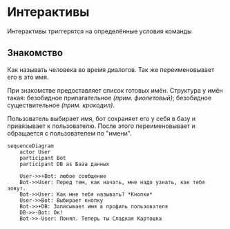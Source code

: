 # Интерактивы

Интерактивы триггерятся на определённые условия команды

## Знакомство

Как называть человека во время диалогов.
Так же переименовывает его в это имя.

При знакомстве предоставляет список готовых имён.
Структура у имён такая:
безобидное прилагательное *(прим. фиолетовый)*;
безобидное существительное *(прим. крокодил)*.

Пользователь выбирает имя,
бот сохраняет его у себя в базу и привязывает к пользователю.
После этого переименовывает и обращается с пользователем по "имени".

```mermaid
sequenceDiagram
    actor User
    participant Bot
    participant DB as База данных

    User->>+Bot: любое сообщение
    Bot->>User: Перед тем, как начать, мне надо узнать, как тебя зовут.
    Bot->>User: Как мне тебя называть? *Кнопки*
    User->>Bot: Выбирает кнопку
    Bot->>+DB: Записывает имя в профиль пользователя
    DB->>-Bot: Ок!
    Bot->>-User: Понял. Теперь ты Сладкая Картошка

```
